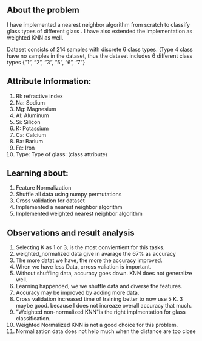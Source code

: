  ## About the problem
 I have implemented a nearest neighbor algorithm from scratch to classify glass types of different glass . I have also extended the implementation as weighted KNN as well. 

Dataset consists of 214 samples with discrete 6 class types. (Type 4 class have no samples in the dataset, thus the dataset includes 6 different class types {”1”, ”2”, ”3”, ”5”, ”6”, ”7”}

## Attribute Information:
1. RI: refractive index
2. Na: Sodium
3. Mg: Magnesium
4. Al: Aluminum
5. Si: Silicon
6. K: Potassium
7. Ca: Calcium
8. Ba: Barium
9. Fe: Iron
10. Type: Type of glass: (class attribute)

## Learning about: 
1. Feature Normalization
2. Shuffle all data using numpy permutations
3. Cross validation for dataset
4. Implemented a nearest neighbor algorithm
5. Implemented weighted nearest neighbor algorithm 

## Observations and result analysis
1. Selecting K as 1 or 3, is the most convientient for this tasks. 
2. weighted_normalized data give in avarage the 67% as accuracy
3. The more datat we have, the more the accuracy improved. 
4. When we have less Data, crross valiation is important. 
5. Without shuffling data,  accuracy goes down. KNN does not generalize well. 
6. Learning happended, we we shuffle data and diverse the features. 
7. Accuracy may be improved by adding more data. 
8. Cross validation increased time of training better to now use 5 K. 3 maybe good. because I does not increaze overall accuracy that much. 
9. "Weighted non-normalized KNN"is the right implmentation for glass classification.
10. Weighted Normalized KNN is not a good choice for this problem. 
11. Normalization data does not help much when the distance are too close 
